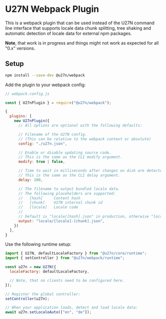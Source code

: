 # U27N Webpack Plugin
This is a webpack plugin that can be used instead of the U27N command line interface that supports
locale data chunk splitting, tree shaking and automatic detection of locale data for external npm packages.

**Note**, that work is in progress and things might not work as expected for all "0.x" versions.

## Setup
```bash
npm install --save-dev @u27n/webpack
```

Add the plugin to your webpack config:
```js
// webpack.config.js

const { U27nPlugin } = require("@u27n/webpack");

{
  plugins: [
    new U27nPlugin({
      // All options are optional with the following defaults:

      // Filename of the U27N config.
      // (This can be relative to the webpack context or absolute)
      config: "./u27n.json",

      // Enable or disable updating source code.
      // This is the same as the CLI modify argument.
      modify: true | false,

      // Time to wait in milliseconds after changes on disk are detected.
      // This is the same as the CLI delay argument.
      delay: 100,

      // The filename to output bundled locale data.
      // The following placeholders are supported:
      //   [hash]     Content hash
      //   [chunk]    U27N internal chunk id
      //   [locale]   Locale code
      //
      // Default is "locale/[hash].json" in production, otherwise "locale/[locale]-[chunk].json".
      output: "locale/[locale]-[chunk].json",
    })
  ],
}
```

Use the following runtime setup:
```js
import { U27N, defaultLocaleFactory } from "@u27n/core/runtime";
import { setController } from "@u27n/webpack/runtime";

const u27n = new U27N({
  localeFactory: defaultLocaleFactory,

  // Note, that no clients need to be configured here.
});

// Register the global controller:
setController(u27n);

// When your application loads, detect and load locale data:
await u27n.setLocaleAuto(["en", "de"]);
```
